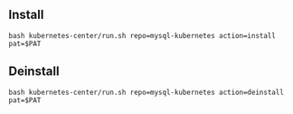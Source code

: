 Install
---------

```
bash kubernetes-center/run.sh repo=mysql-kubernetes action=install pat=$PAT
```

Deinstall
---------

```
bash kubernetes-center/run.sh repo=mysql-kubernetes action=deinstall pat=$PAT
```
